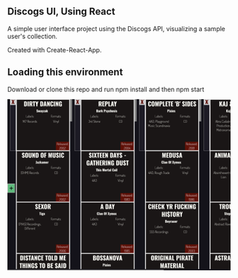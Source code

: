## Discogs UI, Using React

A simple user interface project using the Discogs API, visualizing a sample user's collection.

Created with Create-React-App.


## Loading this environment

Download or clone this repo and run npm install and then npm start


![alt text](https://raw.githubusercontent.com/frankelavsky/discogs-react-ui/master/discogs.PNG)
